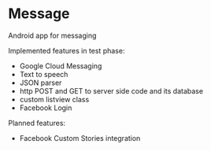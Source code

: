 Message
=======

Android app for messaging

Implemented features in test phase:
- Google Cloud Messaging
- Text to speech
- JSON parser
- http POST and GET to server side code and its database
- custom listview class
- Facebook Login


Planned features:
- Facebook Custom Stories integration
